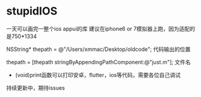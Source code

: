 # stupidIOS
一天可以画完一整个ios appui的库
建议在iphone6 or 7模拟器上跑，因为适配的是750*1334

NSString* thepath = @"/Users/xmmac/Desktop/oldcode";
代码输出的位置

thepath = [thepath stringByAppendingPathComponent:@"just.m"];
文件名

- (void)print函数可以打印安卓，flutter，ios等代码，需要各位自己调试

持续更新中，期待issues
